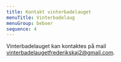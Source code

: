 ```yaml
---
title: Kontakt vinterbadelauget
menuTitle: Vinterbadelaug
menuGroup: beboer
sequence: 4
---
```

Vinterbadelauget kan kontaktes på mail vinterbadelaugetfrederikskaj2@gmail.com.